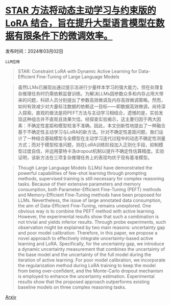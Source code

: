 # [STAR 方法将动态主动学习与约束版的 LoRA 结合，旨在提升大型语言模型在数据有限条件下的微调效率。](https://arxiv.org/abs/2403.01165)

发布时间：2024年03月02日

`LLM应用`

> STAR: Constraint LoRA with Dynamic Active Learning for Data-Efficient Fine-Tuning of Large Language Models

> 虽然LLMs已展现出通过提示法进行少量样本学习的强大能力，但在处理复杂推理任务时仍需依赖监督训练。为解决LLMs因参数众多和内存占用大带来的问题，科研人员分别提出了参数高效微调及内存高效微调策略。然而，如何有效减少对大量标注数据的依赖这一目标——即数据高效微调，尚待深入探索。直观的做法是将PEFT方法与主动学习相结合，遗憾的是，实验发现这种组合并不直观且效果欠佳。经探查实验揭示，这主要归因于两大因素：不确定性差距和模型校准不准确。因此，本文创新性地提出了一种融合基于不确定性主动学习与LoRA的新方法。针对不确定性差距问题，我们设计了一种结合基础模型与全模型在主动学习迭代过程中的动态不确定性测量方式；而对于模型校准问题，则在LoRA训练阶段加入正则化手段，抑制模型过度自信，并运用蒙特卡洛dropout机制以提升不确定性估算精度。实验证明，该新方法在三项复杂推理任务上的表现均优于现有基准模型。

> Though Large Language Models (LLMs) have demonstrated the powerful capabilities of few-shot learning through prompting methods, supervised training is still necessary for complex reasoning tasks. Because of their extensive parameters and memory consumption, both Parameter-Efficient Fine-Tuning (PEFT) methods and Memory-Efficient Fine-Tuning methods have been proposed for LLMs. Nevertheless, the issue of large annotated data consumption, the aim of Data-Efficient Fine-Tuning, remains unexplored. One obvious way is to combine the PEFT method with active learning. However, the experimental results show that such a combination is not trivial and yields inferior results. Through probe experiments, such observation might be explained by two main reasons: uncertainty gap and poor model calibration. Therefore, in this paper, we propose a novel approach to effectively integrate uncertainty-based active learning and LoRA. Specifically, for the uncertainty gap, we introduce a dynamic uncertainty measurement that combines the uncertainty of the base model and the uncertainty of the full model during the iteration of active learning. For poor model calibration, we incorporate the regularization method during LoRA training to keep the model from being over-confident, and the Monte-Carlo dropout mechanism is employed to enhance the uncertainty estimation. Experimental results show that the proposed approach outperforms existing baseline models on three complex reasoning tasks.

[Arxiv](https://arxiv.org/abs/2403.01165)